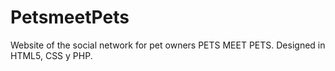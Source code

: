 # PetsmeetPets
Website of the social network for pet owners PETS MEET PETS. Designed in HTML5, CSS y PHP.
